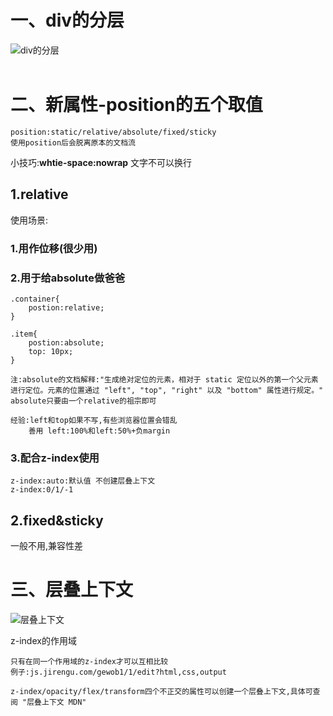 # 一、div的分层

![div的分层](../../img/div的分层.png)</br></br>


# 二、新属性-position的五个取值

    position:static/relative/absolute/fixed/sticky
    使用position后会脱离原本的文档流

小技巧:**whtie-space:nowrap** 文字不可以换行

## 1.relative
使用场景:
### 1.用作位移(很少用)
### 2.用于给absolute做爸爸

    .container{
        postion:relative;
    }

    .item{
        postion:absolute;
        top: 10px;
    }

    注:absolute的文档解释:"生成绝对定位的元素，相对于 static 定位以外的第一个父元素进行定位。元素的位置通过 "left", "top", "right" 以及 "bottom" 属性进行规定。"
    absolute只要由一个relative的祖宗即可

    经验:left和top如果不写,有些浏览器位置会错乱
        善用 left:100%和left:50%+负margin
### 3.配合z-index使用

    z-index:auto:默认值 不创建层叠上下文
    z-index:0/1/-1

## 2.fixed&sticky

一般不用,兼容性差

# 三、层叠上下文

![层叠上下文](./photo/层叠上下文.png)

z-index的作用域

    只有在同一个作用域的z-index才可以互相比较 
    例子:js.jirengu.com/gewob1/1/edit?html,css,output

    z-index/opacity/flex/transform四个不正交的属性可以创建一个层叠上下文,具体可查阅 "层叠上下文 MDN"